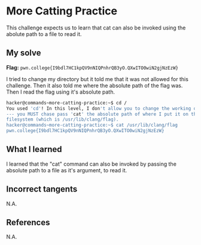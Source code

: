 # More Catting Practice
This challenge expects us to learn that cat can also be invoked using the abolute path to a file to read it.

## My solve
**Flag:** `pwn.college{I9bdl7HC1kpQV9nNIQPnhrQB3yO.QXwITO0wiN2gjNzEzW}`

I tried to change my directory but it told me that it was not allowed for this challenge. Then it also told me where the absolute path of the flag was. Then I read the flag using it's absolute path.
```bash
hacker@commands~more-catting-practice:~$ cd /
You used 'cd'! In this level, I don't allow you to change the working directory
--- you MUST chase pass 'cat' the absolute path of where I put it on the
filesystem (which is /usr/lib/clang/flag).
hacker@commands~more-catting-practice:~$ cat /usr/lib/clang/flag
pwn.college{I9bdl7HC1kpQV9nNIQPnhrQB3yO.QXwITO0wiN2gjNzEzW}
```

## What I learned
I learned that the "cat" command can also be invoked by passing the absolute path to a file as it's argument, to read it.

## Incorrect tangents
N.A.

## References
N.A.
